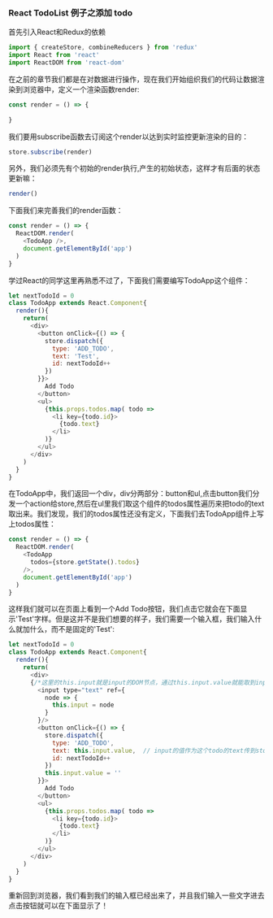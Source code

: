 ### React TodoList 例子之添加 todo
首先引入React和Redux的依赖
```js
import { createStore, combineReducers } from 'redux'
import React from 'react'
import ReactDOM from 'react-dom'
```
在之前的章节我们都是在对数据进行操作，现在我们开始组织我们的代码让数据渲染到浏览器中，定义一个渲染函数render:
```js
const render = () => {
  
}
```
我们要用subscribe函数去订阅这个render以达到实时监控更新渲染的目的：
```js
store.subscribe(render)
```
另外，我们必须先有个初始的render执行,产生的初始状态，这样才有后面的状态更新嘛：
```js
render()
```
下面我们来完善我们的render函数：
```js
const render = () => {
  ReactDOM.render(
    <TodoApp />,
    document.getElementById('app')
  )
}
```
学过React的同学这里再熟悉不过了，下面我们需要编写TodoApp这个组件：
```js
let nextTodoId = 0
class TodoApp extends React.Component{
  render(){
    return(
      <div>
        <button onClick={() => {
          store.dispatch({
            type: 'ADD_TODO',
            text: 'Test',
            id: nextTodoId++
          })
        }}>
          Add Todo
        </button>
        <ul>
          {this.props.todos.map( todo => 
            <li key={todo.id}>
              {todo.text}
            </li>
          )}
        </ul>
      </div>
    )
  }
}
```
在TodoApp中，我们返回一个div，div分两部分：button和ul,点击button我们分发一个action给store,然后在ul里我们取这个组件的todos属性遍历来把todo的text取出来。我们发现，我们的todos属性还没有定义，下面我们去TodoApp组件上写上todos属性：
```js
const render = () => {
  ReactDOM.render(
    <TodoApp 
      todos={store.getState().todos}
    />,
    document.getElementById('app')
  )
}
```
这样我们就可以在页面上看到一个Add Todo按钮，我们点击它就会在下面显示'Test'字样。但是这并不是我们想要的样子，我们需要一个输入框，我们输入什么就加什么，而不是固定的'Test':
```js
let nextTodoId = 0
class TodoApp extends React.Component{
  render(){
    return(
      <div>
      {/*这里的this.input就是input的DOM节点，通过this.input.value就能取到input的值*/}
        <input type="text" ref={
          node => {
            this.input = node
          }
        }/>
        <button onClick={() => {
          store.dispatch({
            type: 'ADD_TODO',
            text: this.input.value,  // input的值作为这个todo的text传到store去更新
            id: nextTodoId++
          })
          this.input.value = ''
        }}>
          Add Todo
        </button>
        <ul>
          {this.props.todos.map( todo => 
            <li key={todo.id}>
              {todo.text}
            </li>
          )}
        </ul>
      </div>
    )
  }
}
```
重新回到浏览器，我们看到我们的输入框已经出来了，并且我们输入一些文字进去点击按钮就可以在下面显示了！